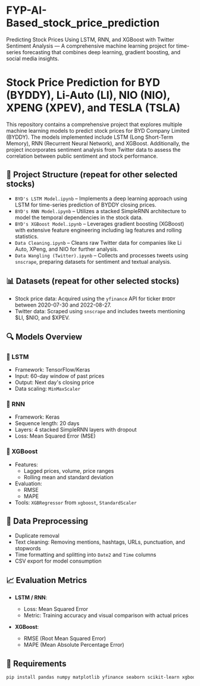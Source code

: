 # FYP-AI-Based_stock_price_prediction
Predicting Stock Prices Using LSTM, RNN, and XGBoost with Twitter Sentiment Analysis — A comprehensive machine learning project for time-series forecasting that combines deep learning, gradient boosting, and social media insights.

# Stock Price Prediction for BYD (BYDDY), Li-Auto (LI), NIO (NIO), XPENG (XPEV), and TESLA (TSLA)

This repository contains a comprehensive project that explores multiple machine learning models to predict stock prices for BYD Company Limited (BYDDY). The models implemented include LSTM (Long Short-Term Memory), RNN (Recurrent Neural Network), and XGBoost. Additionally, the project incorporates sentiment analysis from Twitter data to assess the correlation between public sentiment and stock performance.

## 📁 Project Structure (repeat for other selected stocks)

- `BYD's LSTM Model.ipynb` – Implements a deep learning approach using LSTM for time-series prediction of BYDDY closing prices.
- `BYD's RNN Model.ipynb` – Utilizes a stacked SimpleRNN architecture to model the temporal dependencies in the stock data.
- `BYD's XGBoost Model.ipynb` – Leverages gradient boosting (XGBoost) with extensive feature engineering including lag features and rolling statistics.
- `Data Cleaning.ipynb` – Cleans raw Twitter data for companies like Li Auto, XPeng, and NIO for further analysis.
- `Data Wangling (Twitter).ipynb` – Collects and processes tweets using `snscrape`, preparing datasets for sentiment and textual analysis.

## 📊 Datasets (repeat for other selected stocks)

- Stock price data: Acquired using the `yfinance` API for ticker `BYDDY` between 2020-07-30 and 2022-08-27.
- Twitter data: Scraped using `snscrape` and includes tweets mentioning $LI, $NIO, and $XPEV.

## 🔍 Models Overview

### 🔹 LSTM
- Framework: TensorFlow/Keras
- Input: 60-day window of past prices
- Output: Next day's closing price
- Data scaling: `MinMaxScaler`

### 🔹 RNN
- Framework: Keras
- Sequence length: 20 days
- Layers: 4 stacked SimpleRNN layers with dropout
- Loss: Mean Squared Error (MSE)

### 🔹 XGBoost
- Features:
  - Lagged prices, volume, price ranges
  - Rolling mean and standard deviation
- Evaluation:
  - RMSE
  - MAPE
- Tools: `XGBRegressor` from `xgboost`, `StandardScaler`

## 🧹 Data Preprocessing

- Duplicate removal
- Text cleaning: Removing mentions, hashtags, URLs, punctuation, and stopwords
- Time formatting and splitting into `Date2` and `Time` columns
- CSV export for model consumption

## 📈 Evaluation Metrics

- **LSTM / RNN**:
  - Loss: Mean Squared Error
  - Metric: Training accuracy and visual comparison with actual prices

- **XGBoost**:
  - RMSE (Root Mean Squared Error)
  - MAPE (Mean Absolute Percentage Error)

## 📌 Requirements

```bash
pip install pandas numpy matplotlib yfinance seaborn scikit-learn xgboost keras tensorflow snscrape
